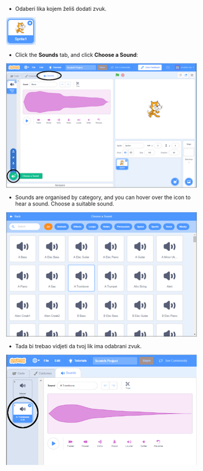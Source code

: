 + Odaberi lika kojem želiš dodati zvuk.

![sprite](images/sprite-select.png)

+ Click the **Sounds** tab, and click **Choose a Sound**:

![sounds and choose a sound highlight](images/import-sound.png)

+ Sounds are organised by category, and you can hover over the icon to hear a sound. Choose a suitable sound.

![menu of sounds](images/choose-sound.png)

+ Tada bi trebao vidjeti da tvoj lik ima odabrani zvuk.

![new sound shown against the sprite](images/sound-imported.png)